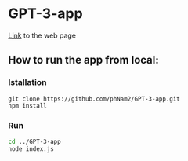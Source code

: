 # GPT-3-app
[Link](https://openai-search-app.herokuapp.com) to the web page

## How to run the app from local:
### Istallation
```shell
git clone https://github.com/phNam2/GPT-3-app.git
npm install
```

### Run
```bash
cd ../GPT-3-app
node index.js
```